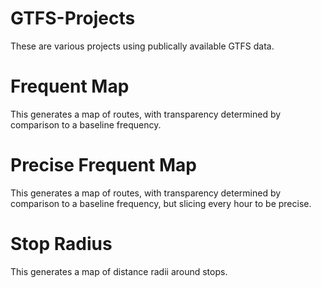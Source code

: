 # GTFS-Projects

These are various projects using publically available GTFS data.

# Frequent Map

This generates a map of routes, with transparency determined by comparison to a baseline frequency.

# Precise Frequent Map

This generates a map of routes, with transparency determined by comparison to a baseline frequency, but slicing every hour to be precise.

# Stop Radius

This generates a map of distance radii around stops.

